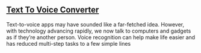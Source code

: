 ## [Text To Voice Converter](https://github.com/sakshimunde18/Text-To-Voice-Converter/tree/main/lib)



Text-to-voice apps may have sounded like a far-fetched idea. However, with technology advancing rapidly, we now talk to computers and gadgets as if they’re another person. Voice recognition can help make life easier and has reduced multi-step tasks to a few simple lines
 
